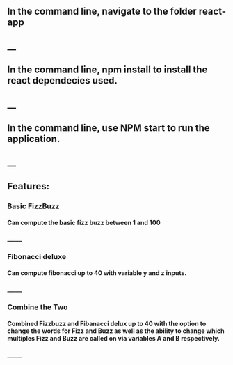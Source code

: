 ## In the command line, navigate to the folder react-app

## __

## In the command line, npm install to install the react dependecies used.

## __

## In the command line, use NPM start to run the application.

## __

## Features:

### Basic FizzBuzz
#### Can compute the basic fizz buzz between 1 and 100
#### _____
### Fibonacci deluxe
#### Can compute fibonacci up to 40 with variable y and z inputs.
#### _____
### Combine the Two
#### Combined Fizzbuzz and Fibanacci delux up to 40 with the option to change the words for Fizz and Buzz as well as the ability to change which multiples Fizz and Buzz are called on via variables A and B respectively.
#### _____
